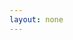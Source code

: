 ```yaml
---
layout: none
---
```


<RedoclyAPIBlock src="/firefly-services/docs/lightroom_autoTone.json" width="600px" disableSidebar hideTryItPanel scrollYOffset={64} generateCodeSamples="languages: [{lang: 'curl'}]" />
